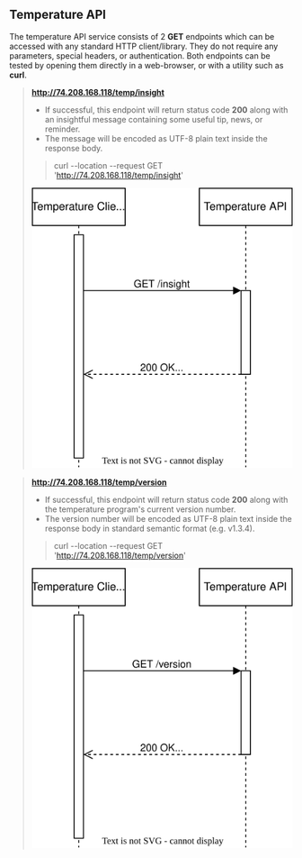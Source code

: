 ## Temperature API

The temperature API service consists of 2 **GET** endpoints which can be accessed with any standard HTTP client/library.
They do not require any parameters, special headers, or authentication. Both endpoints can be tested by opening them
directly in a web-browser, or with a utility such as **curl**.

> **http://74.208.168.118/temp/insight**
>- If successful, this endpoint will return status code **200** along with an insightful message containing some useful
   tip, news, or reminder.
>- The message will be encoded as UTF-8 plain text inside the response body.
>> curl --location --request GET 'http://74.208.168.118/temp/insight'
>
> ![](./insight.svg)

> **http://74.208.168.118/temp/version**
>- If successful, this endpoint will return status code **200** along with the temperature program's current version
   number.
>- The version number will be encoded as UTF-8 plain text inside the response body in standard semantic format (e.g.
   v1.3.4).
>> curl --location --request GET 'http://74.208.168.118/temp/version'
>
> ![](./version.svg)
